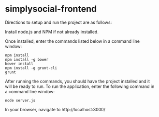 # simplysocial-frontend

Directions to setup and run the project are as follows:

Install node.js and NPM if not already installed. 

Once installed, enter the commands listed below in a command line window:

<pre><code>npm install
npm install -g bower
bower install
npm install -g grunt-cli
grunt
</code></pre>

After running the commands, you should have the project installed and it will be ready to run. To run the application, enter the following command in a command line window:

<pre><code>node server.js</code></pre>

In your browser, navigate to http://localhost:3000/

